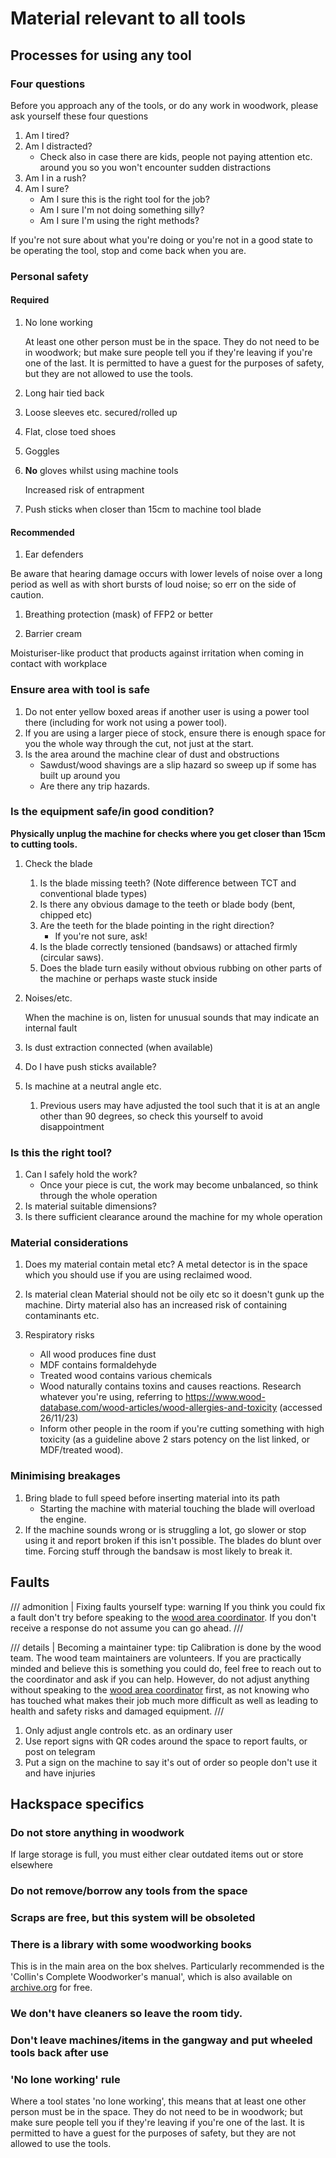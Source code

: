 Material relevant to all tools
==============================

Processes for using any tool
----------------------------

### Four questions

Before you approach any of the tools, or do any work in woodwork, please ask yourself these four questions

1.	Am I tired?
2.	Am I distracted?
	-	Check also in case there are kids, people not paying attention etc. around you so you won't encounter sudden distractions
3.	Am I in a rush?
4.	Am I sure?
	-	Am I sure this is the right tool for the job?
	-	Am I sure I'm not doing something silly?
	-	Am I sure I'm using the right methods?

If you're not sure about what you're doing or you're not in a good state to be operating the tool, stop and come back when you are.

### Personal safety

#### Required

1.	No lone working

	At least one other person must be in the space. They do not need to be in woodwork; but make sure people tell you if they're leaving if you're one of the last. It is permitted to have a guest for the purposes of safety, but they are not allowed to use the tools.

2.	Long hair tied back

3.	Loose sleeves etc. secured/rolled up

4.	Flat, close toed shoes

5.	Goggles

6.	**No** gloves whilst using machine tools

	Increased risk of entrapment

7.	Push sticks when closer than 15cm to machine tool blade

#### Recommended

1.	Ear defenders

Be aware that hearing damage occurs with lower levels of noise over a long period as well as with short bursts of loud noise; so err on the side of caution.

1.	Breathing protection (mask) of FFP2 or better

2.	Barrier cream

Moisturiser-like product that products against irritation when coming in contact with workplace

### Ensure area with tool is safe

1.	Do not enter yellow boxed areas if another user is using a power tool there (including for work not using a power tool).
2.	If you are using a larger piece of stock, ensure there is enough space for you the whole way through the cut, not just at the start.
3.	Is the area around the machine clear of dust and obstructions
	-	Sawdust/wood shavings are a slip hazard so sweep up if some has built up around you
	-	Are there any trip hazards.

### Is the equipment safe/in good condition?

**Physically unplug the machine for checks where you get closer than 15cm to cutting tools.**

1.	Check the blade

	1.	Is the blade missing teeth? (Note difference between TCT and conventional blade types)
	2.	Is there any obvious damage to the teeth or blade body (bent, chipped etc)
	3.	Are the teeth for the blade pointing in the right direction?
		-	If you're not sure, ask!
	4.	Is the blade correctly tensioned (bandsaws) or attached firmly (circular saws).
	5.	Does the blade turn easily without obvious rubbing on other parts of the machine or perhaps waste stuck inside

2.	Noises/etc.

	When the machine is on, listen for unusual sounds that may indicate an internal fault

3.	Is dust extraction connected (when available)

4.	Do I have push sticks available?

5.	Is machine at a neutral angle etc.

	1.	Previous users may have adjusted the tool such that it is at an angle other than 90 degrees, so check this yourself to avoid disappointment

### Is this the right tool?

1.	Can I safely hold the work?
	-	Once your piece is cut, the work may become unbalanced, so think through the whole operation
2.	Is material suitable dimensions?
3.	Is there sufficient clearance around the machine for my whole operation

### Material considerations

1.	Does my material contain metal etc? A metal detector is in the space which you should use if you are using reclaimed wood.

2.	Is material clean Material should not be oily etc so it doesn't gunk up the machine. Dirty material also has an increased risk of containing contaminants etc.

3.	Respiratory risks

	-	All wood produces fine dust
	-	MDF contains formaldehyde
	-	Treated wood contains various chemicals
	-	Wood naturally contains toxins and causes reactions. Research whatever you're using, referring to https://www.wood-database.com/wood-articles/wood-allergies-and-toxicity (accessed 26/11/23)
	-	Inform other people in the room if you're cutting something with high toxicity (as a guideline above 2 stars potency on the list linked, or MDF/treated wood).

### Minimising breakages

1.	Bring blade to full speed before inserting material into its path
	-	Starting the machine with material touching the blade will overload the engine.
2.	If the machine sounds wrong or is struggling a lot, go slower or stop using it and report broken if this isn't possible. The blades do blunt over time. Forcing stuff through the bandsaw is most likely to break it.

Faults
------

/// admonition | Fixing faults yourself
	type: warning
If you think you could fix a fault don't try before speaking to the [wood area coordinator](../index.md#contact). If you don't receive a response do not assume you can go ahead.
///

/// details | Becoming a maintainer
	type: tip
Calibration is done by the wood team. The wood team maintainers are volunteers. If you are practically minded and believe this is something you could do, feel free to reach out to the coordinator and ask if you can help. However, do not adjust anything without speaking to the [wood area coordinator](../index.md#contact) first, as not knowing who has touched what makes their job much more difficult as well as leading to health and safety risks and damaged equipment.
///


1.	Only adjust angle controls etc. as an ordinary user
2.	Use report signs with QR codes around the space to report faults, or post on telegram
3.	Put a sign on the machine to say it's out of order so people don't use it and have injuries

Hackspace specifics
-------------------

### Do not store anything in woodwork

If large storage is full, you must either clear outdated items out or store elsewhere

### Do not remove/borrow any tools from the space
### Scraps are free, but this system will be obsoleted
### There is a library with some woodworking books

This is in the main area on the box shelves. Particularly recommended is the 'Collin's Complete Woodworker's manual', which is also available on [archive.org](https://archive.org/details/CollinsCompleteWoodworkersManual) for free.

### We don't have cleaners so **leave the room tidy**.

### Don't leave machines/items in the gangway and put wheeled tools back after use

### 'No lone working' rule

Where a tool states 'no lone working', this means that at least one other person must be in the space. They do not need to be in woodwork; but make sure people tell you if they're leaving if you're one of the last. It is permitted to have a guest for the purposes of safety, but they are not allowed to use the tools.
